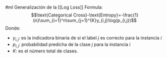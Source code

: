 #ml 
Generalización de la [[Log Loss]]
Formula:  $$\text{Categorical Cross}-\text{Entropy}=-\frac{1}{n}\sum_{i=1}^n\sum_{j=1}^{K}y_{i,j}\log(p_{i,j})$$
Donde: 
- $y_{i,j}$: es la indicadora binaria de si el label $j$ es correcto para la instancia $i$
- $p_{i,j}$: probabilidad predicha de la clase $j$ para la instancia $i$
- $K$: es el número total de clases.
